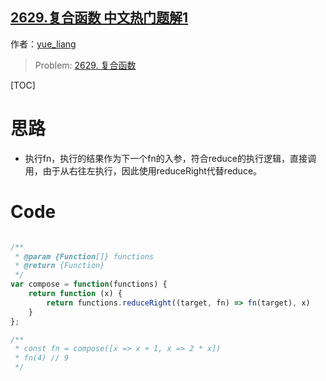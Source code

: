 ## [2629.复合函数 中文热门题解1](https://leetcode.cn/problems/function-composition/solutions/100000/js-reduceright-by-yue-liang-ab-hfyl)

作者：[yue_liang](https://leetcode.cn/u/yue_liang)

> Problem: [2629. 复合函数](https://leetcode.cn/problems/function-composition/description/)

[TOC]

# 思路
- 执行fn，执行的结果作为下一个fn的入参，符合reduce的执行逻辑，直接调用，由于从右往左执行，因此使用reduceRight代替reduce。

# Code
```JavaScript []

/**
 * @param {Function[]} functions
 * @return {Function}
 */
var compose = function(functions) {
    return function (x) {
        return functions.reduceRight((target, fn) => fn(target), x)
    }
};

/**
 * const fn = compose([x => x + 1, x => 2 * x])
 * fn(4) // 9
 */
```
